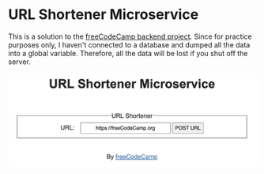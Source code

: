 # URL Shortener Microservice

This is a solution to the [freeCodeCamp backend project](https://www.freecodecamp.org/learn/back-end-development-and-apis/back-end-development-and-apis-projects/url-shortener-microservice). Since for practice purposes only, I haven't connected to a database and dumped all the data into a global variable. Therefore, all the data will be lost if you shut off the server.

![Alt text](./images/screenshot.png "a title")
